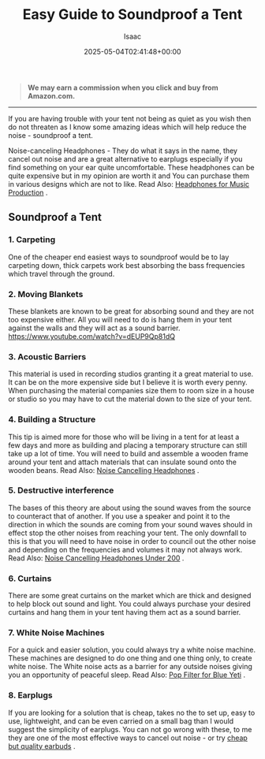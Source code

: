 ﻿---
author: Isaac
layout: post
title: Easy Guide to Soundproof a Tent
date: '2025-05-04T02:41:48+00:00'
categories:
- Soundproofing
tags: []
slug: /soundproof-a-tent/
lastmod: 2025-05-07T12:21:28+03:00
---
> **We may earn a commission when you click and buy from Amazon.com.**
>

---
If you are having trouble with your tent not being as quiet as you wish then do not threaten as I know some amazing ideas which will help reduce the noise - soundproof a tent.

Noise-canceling Headphones - They do what it says in the name, they cancel out noise and are a great alternative to earplugs especially if you find something on your ear quite uncomfortable.
These headphones can be quite expensive but in my opinion are worth it and You can purchase them in various designs which are not to like. Read Also:
[Headphones for Music Production](https://pestpolicy.com/best-headphones-for-music-production/)
.
## Soundproof a Tent
### 1. Carpeting
One of the cheaper end easiest ways to soundproof would be to lay carpeting down, thick carpets work best absorbing the bass frequencies which travel through the ground.
### 2. Moving Blankets
These blankets are known to be great for absorbing sound and they are not too expensive either. All you will need to do is hang them in your tent against the walls and they will act as a sound barrier.
https://www.youtube.com/watch?v=dEUP9Qp81dQ
### 3. Acoustic Barriers
This material is used in recording studios granting it a great material to use. It can be on the more expensive side but I believe it is worth every penny.
When purchasing the material companies size them to room size in a house or studio so you may have to cut the material down to the size of your tent.
### 4. Building a Structure
This tip is aimed more for those who will be living in a tent for at least a few days and more as building and placing a temporary structure can still take up a lot of time.
You will need to build and assemble a wooden frame around your tent and attach materials that can insulate sound onto the wooden beans. Read Also:
[Noise Cancelling Headphones](https://pestpolicy.com/best-noise-cancelling-headphones/)
.
### 5. Destructive interference
The bases of this theory are about using the sound waves from the source to counteract that of another. If you use a speaker and point it to the direction in which the sounds are coming from your sound waves should in effect stop the other noises from reaching your tent.
The only downfall to this is that you will need to have noise in order to council out the other noise and depending on the frequencies and volumes it may not always work. Read Also:
[Noise Cancelling Headphones Under 200](https://pestpolicy.com/best-noise-cancelling-headphones-under-200/)
.
### 6. Curtains
There are some great curtains on the market which are thick and designed to help block out sound and light.
You could always purchase your desired curtains and hang them in your tent having them act as a sound barrier.
### 7. White Noise Machines
For a quick and easier solution, you could always try a white noise machine. These machines are designed to do one thing and one thing only, to create white noise.
The White noise acts as a barrier for any outside noises giving you an opportunity of peaceful sleep. Read Also:
[Pop Filter for Blue Yeti](https://pestpolicy.com/best-pop-filter-for-blue-yeti/)
.
### 8. Earplugs
If you are looking for a solution that is cheap, takes no the to set up, easy to use, lightweight, and can be even carried on a small bag than I would suggest the simplicity of earplugs.
You can not go wrong with these, to me they are one of the most effective ways to cancel out noise - or try
[cheap but quality earbuds](https://pestpolicy.com/best-earbuds-under-50/)
.
